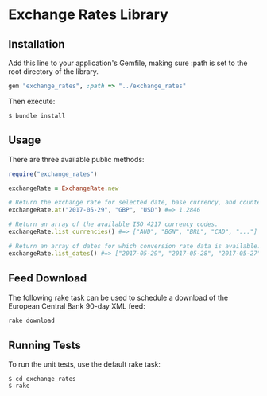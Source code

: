 # Exchange Rates Library

## Installation

Add this line to your application's Gemfile, making sure :path is set to the root directory of the library.

```ruby
gem "exchange_rates", :path => "../exchange_rates"
```

Then execute:

    $ bundle install

## Usage

There are three available public methods:

```ruby
require("exchange_rates")

exchangeRate = ExchangeRate.new

# Return the exchange rate for selected date, base currency, and counter currency.
exchangeRate.at("2017-05-29", "GBP", "USD") #=> 1.2846

# Return an array of the available ISO 4217 currency codes.
exchangeRate.list_currencies() #=> ["AUD", "BGN", "BRL", "CAD", "..."]

# Return an array of dates for which conversion rate data is available.
exchangeRate.list_dates() #=> ["2017-05-29", "2017-05-28", "2017-05-27", "..."]
```
## Feed Download

The following rake task can be used to schedule a download of the European Central Bank 90-day XML feed:
```ruby
rake download
```

## Running Tests

To run the unit tests, use the default rake task:

    $ cd exchange_rates
    $ rake
